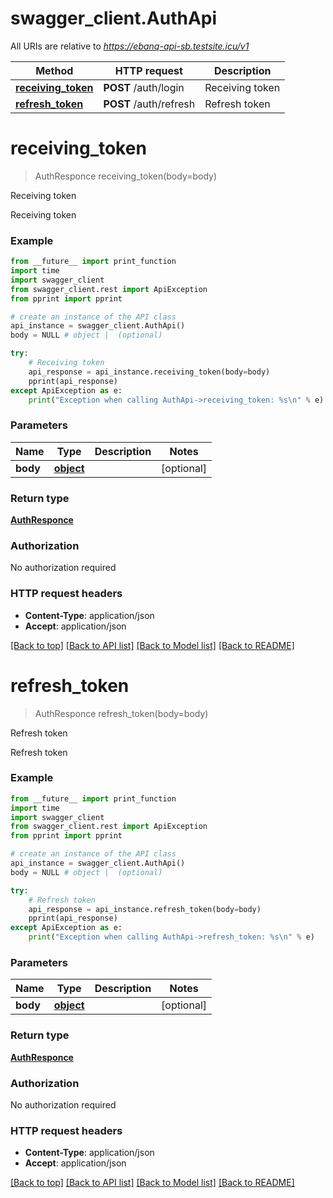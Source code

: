# swagger_client.AuthApi

All URIs are relative to *https://ebanq-api-sb.testsite.icu/v1*

Method | HTTP request | Description
------------- | ------------- | -------------
[**receiving_token**](AuthApi.md#receiving_token) | **POST** /auth/login | Receiving token
[**refresh_token**](AuthApi.md#refresh_token) | **POST** /auth/refresh | Refresh token

# **receiving_token**
> AuthResponce receiving_token(body=body)

Receiving token

Receiving token

### Example
```python
from __future__ import print_function
import time
import swagger_client
from swagger_client.rest import ApiException
from pprint import pprint

# create an instance of the API class
api_instance = swagger_client.AuthApi()
body = NULL # object |  (optional)

try:
    # Receiving token
    api_response = api_instance.receiving_token(body=body)
    pprint(api_response)
except ApiException as e:
    print("Exception when calling AuthApi->receiving_token: %s\n" % e)
```

### Parameters

Name | Type | Description  | Notes
------------- | ------------- | ------------- | -------------
 **body** | [**object**](object.md)|  | [optional] 

### Return type

[**AuthResponce**](AuthResponce.md)

### Authorization

No authorization required

### HTTP request headers

 - **Content-Type**: application/json
 - **Accept**: application/json

[[Back to top]](#) [[Back to API list]](../README.md#documentation-for-api-endpoints) [[Back to Model list]](../README.md#documentation-for-models) [[Back to README]](../README.md)

# **refresh_token**
> AuthResponce refresh_token(body=body)

Refresh token

Refresh token

### Example
```python
from __future__ import print_function
import time
import swagger_client
from swagger_client.rest import ApiException
from pprint import pprint

# create an instance of the API class
api_instance = swagger_client.AuthApi()
body = NULL # object |  (optional)

try:
    # Refresh token
    api_response = api_instance.refresh_token(body=body)
    pprint(api_response)
except ApiException as e:
    print("Exception when calling AuthApi->refresh_token: %s\n" % e)
```

### Parameters

Name | Type | Description  | Notes
------------- | ------------- | ------------- | -------------
 **body** | [**object**](object.md)|  | [optional] 

### Return type

[**AuthResponce**](AuthResponce.md)

### Authorization

No authorization required

### HTTP request headers

 - **Content-Type**: application/json
 - **Accept**: application/json

[[Back to top]](#) [[Back to API list]](../README.md#documentation-for-api-endpoints) [[Back to Model list]](../README.md#documentation-for-models) [[Back to README]](../README.md)

